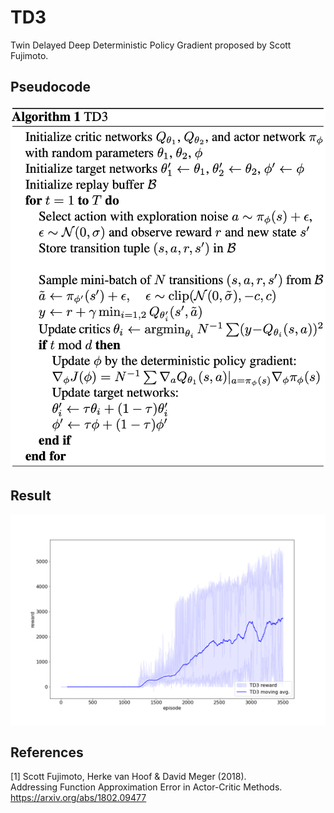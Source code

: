 # TD3

Twin Delayed Deep Deterministic Policy Gradient proposed by Scott Fujimoto.

## Pseudocode

![pseudocode](../../assets/td3_pseudocode.png)

## Result

![result](assets/result.png)

## References

[1] Scott Fujimoto, Herke van Hoof & David Meger (2018). \
Addressing Function Approximation Error in Actor-Critic Methods. https://arxiv.org/abs/1802.09477